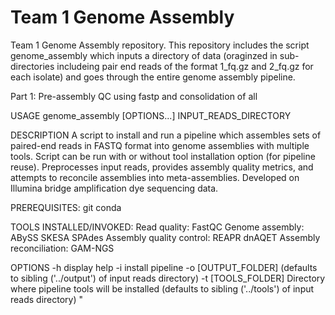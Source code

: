 # Team 1 Genome Assembly

Team 1 Genome Assembly repository. This repository includes the script genome_assembly which inputs a directory of data (oraginzed in sub-directories includeing pair end reads of the format 1_fq.gz and 2_fq.gz for each isolate) and goes through the entire genome assembly pipeline.

Part 1: Pre-assembly QC using fastp and consolidation of all 

USAGE
	genome_assembly [OPTIONS...] INPUT_READS_DIRECTORY

DESCRIPTION
A script to install and run a pipeline which assembles sets of paired-end reads in FASTQ format into  genome assemblies with multiple tools.
Script can be run with or without tool installation option (for pipeline reuse).
Preprocesses input reads, provides assembly quality metrics, and attempts to reconcile assemblies into meta-assemblies.
Developed on Illumina bridge amplification dye sequencing data.

PREREQUISITES:
	git
	conda

TOOLS INSTALLED/INVOKED:
	Read quality:
		FastQC
	Genome assembly:
		ABySS
		SKESA
		SPAdes
	Assembly quality control:
		REAPR
		dnAQET
	Assembly reconciliation:
		GAM-NGS

OPTIONS
	-h 	display help
	-i 	install pipeline
	-o 	[OUTPUT_FOLDER] (defaults to sibling ('../output') of input reads directory)
	-t 	[TOOLS_FOLDER] Directory where pipeline tools will be installed (defaults to sibling ('../tools') of input reads directory)
"
